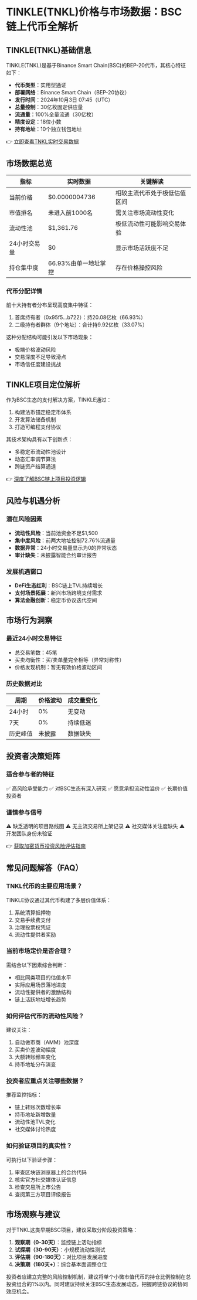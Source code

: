 # TINKLE(TNKL)价格与市场数据：BSC链上代币全解析

## TINKLE(TNKL)基础信息
TINKLE(TNKL)是基于Binance Smart Chain(BSC)的BEP-20代币，其核心特征如下：

- **代币类型**：实用型通证
- **部署网络**：Binance Smart Chain（BEP-20协议）
- **发行时间**：2024年10月3日 07:45（UTC）
- **总量控制**：30亿枚固定供应量
- **流通量**：100%全量流通（30亿枚）
- **精度设定**：18位小数
- **持有地址**：10个独立钱包地址

👉 [立即查看TNKL实时交易数据](https://bit.ly/okx_welcome)

## 市场数据总览
| 指标 | 实时数据 | 关键解读 |
|------|----------|----------|
| 当前价格 | $0.0000004736 | 相较主流代币处于极低估值区间 |
| 市值排名 | 未进入前1000名 | 需关注市场流动性变化 |
| 流动性池 | $1,361.76 | 极低流动性可能影响交易体验 |
| 24小时交易量 | $0 | 显示市场活跃度不足 |
| 持仓集中度 | 66.93%由单一地址掌控 | 存在价格操控风险 |

### 代币分配详情
前十大持有者分布呈现高度集中特征：
1. 首席持有者（0x95f5...b722）：持20.08亿枚（66.93%）
2. 二级持有者群体（9个地址）：合计持9.92亿枚（33.07%）

这种分配结构可能引发以下市场现象：
- 极端价格波动风险
- 交易深度不足导致滑点
- 市场信任度建设挑战

## TINKLE项目定位解析
作为BSC生态的支付解决方案，TINKLE通过：
1. 构建法币锚定稳定币体系
2. 开发算法储备机制
3. 打造可编程支付协议

其技术架构具有以下创新点：
- 多稳定币流动性池设计
- 动态汇率调节算法
- 跨链资产结算通道

👉 [深度了解BSC链上项目投资逻辑](https://bit.ly/okx_welcome)

## 风险与机遇分析
### 潜在风险因素
- **流动性风险**：当前池资金不足$1,500
- **集中度风险**：前两大地址控制72.76%流通量
- **数据异常**：24小时交易量显示为0的异常状态
- **审计缺失**：未披露智能合约审计报告

### 发展机遇窗口
- **DeFi生态红利**：BSC链上TVL持续增长
- **支付场景拓展**：新兴市场跨境支付需求
- **算法金融创新**：稳定币协议迭代空间

## 市场行为洞察
### 最近24小时交易特征
- 总交易笔数：45笔
- 买卖均衡性：买/卖单量完全相等（异常对称性）
- 价格发现机制：暂无有效价格波动区间

### 历史数据对比
| 周期 | 价格波动 | 成交量变化 |
|------|----------|------------|
| 24小时 | 0% | 无变动 |
| 7天 | 0% | 持续低迷 |
| 历史峰值 | 未披露 | 数据缺失 |

## 投资者决策矩阵
### 适合参与者的特征
✅ 高风险承受能力
✅ 对BSC生态有深入研究
✅ 愿意承担流动性溢价
✅ 长期价值投资者

### 谨慎参与信号
⚠️ 缺乏透明的项目路线图
⚠️ 无主流交易所上架记录
⚠️ 社交媒体关注度缺失
⚠️ 开发团队身份未验证

👉 [获取加密货币投资风险评估指南](https://bit.ly/okx_welcome)

## 常见问题解答（FAQ）

### TNKL代币的主要应用场景？
TINKLE协议通过其代币构建了多层价值体系：
1. 系统清算抵押物
2. 交易手续费支付
3. 治理投票权凭证
4. 流动性提供者奖励

### 当前市场定价是否合理？
需结合以下因素综合判断：
- 相比同类项目的估值水平
- 实际应用场景落地进度
- 流动性提供者的激励结构
- 链上活跃地址增长趋势

### 如何评估代币的流动性风险？
建议关注：
1. 自动做市商（AMM）池深度
2. 买卖价差波动幅度
3. 大额转账频率变化
4. 持币地址分布演变

### 投资者应重点关注哪些数据？
推荐监控指标：
- 链上转账次数增长率
- 持币地址新增数量
- 流动性池TVL变化
- 社交媒体讨论热度

### 如何验证项目的真实性？
可执行以下验证步骤：
1. 审查区块链浏览器上的合约代码
2. 核实官方社交媒体认证信息
3. 检查交易所上市公告
4. 查阅第三方项目评级报告

## 市场观察与建议
对于TNKL这类早期BSC项目，建议采取分阶段投资策略：
1. **观察期（0-30天）**：监控链上活动指标
2. **试探期（30-90天）**：小规模流动性测试
3. **评估期（90-180天）**：对比项目发展进度
4. **决策期（180天+）**：综合基本面调整仓位

投资者应建立完整的风险控制机制，建议将单个小微市值代币的持仓比例控制在总投资组合的1%以内。同时建议持续关注BSC生态发展动态，把握跨链协议的协同效应机会。